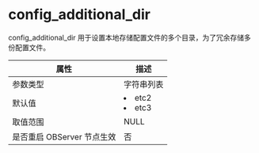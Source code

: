 # config_additional_dir 


config_additional_dir 用于设置本地存储配置文件的多个目录，为了冗余存储多份配置文件。


|      **属性**      |                                                **描述**                                                 |
|------------------|-------------------------------------------------------------------------------------------------------|
| 参数类型             | 字符串列表              |
| 默认值              | <li> etc2   <li> etc3    |
| 取值范围             | NULL               |
| 是否重启 OBServer 节点生效 | 否                  |




